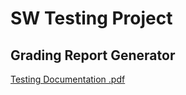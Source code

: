 # SW Testing Project
## Grading Report Generator 
[Testing Documentation .pdf](https://github.com/osamamuhammad3623/sw_testing_project/files/11523215/Testing.Documentation.pdf)

